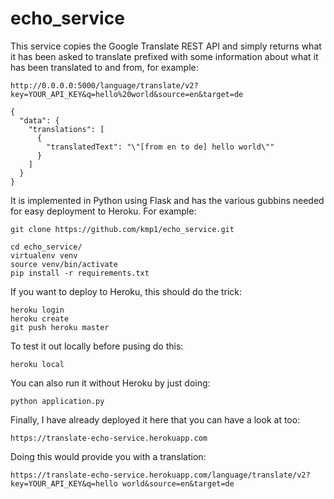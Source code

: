 # echo_service

This service copies the Google Translate REST API and simply returns what it has been asked to translate prefixed with some information about what it has been translated to and from, for example:

    http://0.0.0.0:5000/language/translate/v2?key=YOUR_API_KEY&q=hello%20world&source=en&target=de

    {
      "data": {
        "translations": [
          {
            "translatedText": "\"[from en to de] hello world\""
          }
        ]
      }
    }

It is implemented in Python using Flask and has the various gubbins needed for easy deployment to Heroku.  For example:
   
    git clone https://github.com/kmp1/echo_service.git
    
    cd echo_service/
    virtualenv venv
    source venv/bin/activate
    pip install -r requirements.txt

If you want to deploy to Heroku, this should do the trick:

    heroku login
    heroku create
    git push heroku master

To test it out locally before pusing do this:

    heroku local

You can also run it without Heroku by just doing:

    python application.py

Finally, I have already deployed it here that you can have a look at too:

    https://translate-echo-service.herokuapp.com

Doing this would provide you with a translation:

    https://translate-echo-service.herokuapp.com/language/translate/v2?key=YOUR_API_KEY&q=hello world&source=en&target=de
